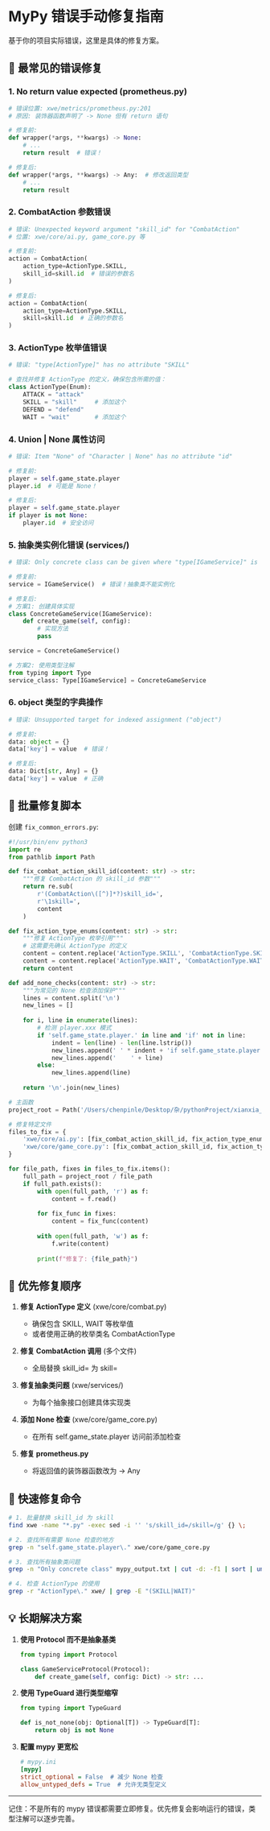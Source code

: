 # MyPy 错误手动修复指南

基于你的项目实际错误，这里是具体的修复方案。

## 🔧 最常见的错误修复

### 1. **No return value expected** (prometheus.py)
```python
# 错误位置: xwe/metrics/prometheus.py:201
# 原因: 装饰器函数声明了 -> None 但有 return 语句

# 修复前:
def wrapper(*args, **kwargs) -> None:
    # ...
    return result  # 错误！

# 修复后:
def wrapper(*args, **kwargs) -> Any:  # 修改返回类型
    # ...
    return result
```

### 2. **CombatAction 参数错误**
```python
# 错误: Unexpected keyword argument "skill_id" for "CombatAction"
# 位置: xwe/core/ai.py, game_core.py 等

# 修复前:
action = CombatAction(
    action_type=ActionType.SKILL,
    skill_id=skill.id  # 错误的参数名
)

# 修复后:
action = CombatAction(
    action_type=ActionType.SKILL,
    skill=skill.id  # 正确的参数名
)
```

### 3. **ActionType 枚举值错误**
```python
# 错误: "type[ActionType]" has no attribute "SKILL"

# 查找并修复 ActionType 的定义，确保包含所需的值：
class ActionType(Enum):
    ATTACK = "attack"
    SKILL = "skill"     # 添加这个
    DEFEND = "defend"
    WAIT = "wait"       # 添加这个
```

### 4. **Union | None 属性访问**
```python
# 错误: Item "None" of "Character | None" has no attribute "id"

# 修复前:
player = self.game_state.player
player.id  # 可能是 None！

# 修复后:
player = self.game_state.player
if player is not None:
    player.id  # 安全访问
```

### 5. **抽象类实例化错误** (services/)
```python
# 错误: Only concrete class can be given where "type[IGameService]" is expected

# 修复前:
service = IGameService()  # 错误！抽象类不能实例化

# 修复后:
# 方案1: 创建具体实现
class ConcreteGameService(IGameService):
    def create_game(self, config):
        # 实现方法
        pass

service = ConcreteGameService()

# 方案2: 使用类型注解
from typing import Type
service_class: Type[IGameService] = ConcreteGameService
```

### 6. **object 类型的字典操作**
```python
# 错误: Unsupported target for indexed assignment ("object")

# 修复前:
data: object = {}
data['key'] = value  # 错误！

# 修复后:
data: Dict[str, Any] = {}
data['key'] = value  # 正确
```

## 📝 批量修复脚本

创建 `fix_common_errors.py`:

```python
#!/usr/bin/env python3
import re
from pathlib import Path

def fix_combat_action_skill_id(content: str) -> str:
    """修复 CombatAction 的 skill_id 参数"""
    return re.sub(
        r'(CombatAction\([^)]*?)skill_id=',
        r'\1skill=',
        content
    )

def fix_action_type_enums(content: str) -> str:
    """修复 ActionType 枚举引用"""
    # 这需要先确认 ActionType 的定义
    content = content.replace('ActionType.SKILL', 'CombatActionType.SKILL')
    content = content.replace('ActionType.WAIT', 'CombatActionType.WAIT')
    return content

def add_none_checks(content: str) -> str:
    """为常见的 None 检查添加保护"""
    lines = content.split('\n')
    new_lines = []
    
    for i, line in enumerate(lines):
        # 检测 player.xxx 模式
        if 'self.game_state.player.' in line and 'if' not in line:
            indent = len(line) - len(line.lstrip())
            new_lines.append(' ' * indent + 'if self.game_state.player is not None:')
            new_lines.append('    ' + line)
        else:
            new_lines.append(line)
    
    return '\n'.join(new_lines)

# 主函数
project_root = Path('/Users/chenpinle/Desktop/杂/pythonProject/xianxia_world_engine')

# 修复特定文件
files_to_fix = {
    'xwe/core/ai.py': [fix_combat_action_skill_id, fix_action_type_enums],
    'xwe/core/game_core.py': [fix_combat_action_skill_id, fix_action_type_enums, add_none_checks],
}

for file_path, fixes in files_to_fix.items():
    full_path = project_root / file_path
    if full_path.exists():
        with open(full_path, 'r') as f:
            content = f.read()
        
        for fix_func in fixes:
            content = fix_func(content)
        
        with open(full_path, 'w') as f:
            f.write(content)
        
        print(f"修复了: {file_path}")
```

## 🎯 优先修复顺序

1. **修复 ActionType 定义** (xwe/core/combat.py)
   - 确保包含 SKILL, WAIT 等枚举值
   - 或者使用正确的枚举类名 CombatActionType

2. **修复 CombatAction 调用** (多个文件)
   - 全局替换 skill_id= 为 skill=

3. **修复抽象类问题** (xwe/services/)
   - 为每个抽象接口创建具体实现类

4. **添加 None 检查** (xwe/core/game_core.py)
   - 在所有 self.game_state.player 访问前添加检查

5. **修复 prometheus.py** 
   - 将返回值的装饰器函数改为 -> Any

## 🚀 快速修复命令

```bash
# 1. 批量替换 skill_id 为 skill
find xwe -name "*.py" -exec sed -i '' 's/skill_id=/skill=/g' {} \;

# 2. 查找所有需要 None 检查的地方
grep -n "self.game_state.player\." xwe/core/game_core.py

# 3. 查找所有抽象类问题
grep -n "Only concrete class" mypy_output.txt | cut -d: -f1 | sort | uniq

# 4. 检查 ActionType 的使用
grep -r "ActionType\." xwe/ | grep -E "(SKILL|WAIT)"
```

## 💡 长期解决方案

1. **使用 Protocol 而不是抽象基类**
   ```python
   from typing import Protocol
   
   class GameServiceProtocol(Protocol):
       def create_game(self, config: Dict) -> str: ...
   ```

2. **使用 TypeGuard 进行类型缩窄**
   ```python
   from typing import TypeGuard
   
   def is_not_none(obj: Optional[T]) -> TypeGuard[T]:
       return obj is not None
   ```

3. **配置 mypy 更宽松**
   ```ini
   # mypy.ini
   [mypy]
   strict_optional = False  # 减少 None 检查
   allow_untyped_defs = True  # 允许无类型定义
   ```

---

记住：不是所有的 mypy 错误都需要立即修复。优先修复会影响运行的错误，类型注解可以逐步完善。
